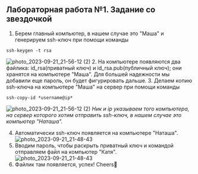 ## Лабораторная работа №1. Задание со звездочкой
1. Берем главный компьютер, в нашем случае это "Маша" и генерируем ssh-ключ при помощи команды
```
ssh-keygen -t rsa
```
![photo_2023-09-21_21-56-12 (2)](https://github.com/12262004-m/OT-U/assets/112974851/b14c2c48-91ed-4860-8b92-eb9d8b4421f7)
2. На компьютере появляются два файлика: id_rsa(приватный ключ) и id_rsa.pub(публичный ключ); они хранятся на компьютере "Маша". Для большей надежности мы добавили еще пароль, он будет фигурировать дальше.
3. Делаем копию ssh-ключа на компьютере "Маша" на сервер при помощи команды
```
ssh-copy-id *username@ip*
```
![photo_2023-09-21_21-56-12 (2)](https://github.com/12262004-m/OT-U/assets/112974851/b14c2c48-91ed-4860-8b92-eb9d8b4421f7)
*Ник и ip указываем того компьютера, на сервер которого хотим отправить ssh-ключ, в нашем случае это компьютер "Наташа".*

4. Автоматически ssh-ключ появляется на компьютере "Наташа".
![photo_2023-09-21_21-48-43](https://github.com/12262004-m/OT-U/assets/112974851/f08f464f-29f2-42ee-9413-17fec51a9b63)
5. Вводим пароль, чтобы раскрыть приватный ключ и командой отправляем файл на компьютер "Катя".
![photo_2023-09-21_21-48-43](https://github.com/12262004-m/OT-U/assets/112974851/0ebcb1bf-f729-4694-827f-d524379bb2ff)
6. Файлик там появляется, успех! Cheers💫
